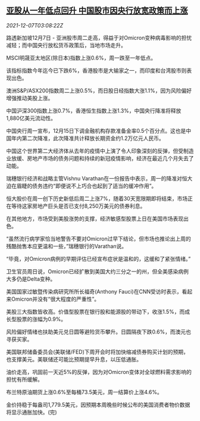 <!--1638847863000-->
[亚股从一年低点回升 中国股市因央行放宽政策而上涨](https://cn.reuters.com/article/global-markets-financial-1207-tues-idCNKBS2IM08T)
------

<div><i>2021-12-07T03:08:22Z</i></div><p>路透新加坡12月7日 - 亚洲股市周二走高，得益于对Omicron变种病毒影响的担忧减轻；而中国央行放松货币政策后，当地市场走升。</p><p>MSCI明晟亚太地区(除日本)指数上涨0.6%，周一跌至一年低点。</p><p>该指标指数今年迄今已下跌6%，香港股市是大输家之一，而印度和台湾股市则表现出色。</p><p>澳洲S&amp;P/ASX200指数周二上涨0.5%，而日股日经指数大涨1.1%，因为风险偏好增强推动美股上涨。</p><p>中国沪深300指数上涨0.7%，香港恒生指数上涨1.3%，中国央行降准将释放1,880亿美元流动性。</p><p>中国央行周一宣布，12月15日下调金融机构存款准备金率0.5个百分点。这也是中国年内第二次降准，此次降准共计释放长期资金约1.2万亿元人民币。</p><p>中国这个世界第二大经济体从去年的疫情中上演了令人印象深刻的反弹，但受制造业放缓、房地产市场的债务问题和持续的新冠疫情影响，经济在最近几个月失去了动能。</p><p>瑞穗银行经济和战略主管Vishnu Varathan在一份报告中表示，周一的降准对恒大迫在眉睫的债务违约“即便说不上巧合也起到了适当的缓冲作用”。</p><p>恒大股价在周一创下历史新低后周二上涨7%，随着30天宽限期即将结束，市场正在等待这家房地产巨头是否已支付8,250万美元的债券利息。</p><p>在其他地方，市场受到美股涨势的支撑，经济敏感型股票上日在美国市场表现出色。</p><p>“虽然流行病学家恰当地警告不要对Omicron过早下结论，但市场也推论出上周的残酷抛售本应更温和一些，”瑞穗银行的Varathan说。</p><p>“毕竟，对Omicron病例的早期评估已经宣布症状是温和的，这缓和了紧张情绪。”</p><p>卫生官员周日说，Omicron已经扩散到美国大约三分之一的州，但全美感染病例大多仍是Delta变种。</p><p>美国国家过敏暨传染病研究所所长福奇(Anthony Fauci)在CNN受访时表示，看起来Omicron并没有“很大程度的严重性”。</p><p>美股三大指数皆收高。价值型股票在银行股和能源股的带动下，收涨1.5%，而成长型股票的涨幅为0.9%。</p><p>风险偏好情绪也扶助美元兑日圆等避险货币攀升。日圆隔夜下跌0.6%，而澳元也寻获买家。</p><p>美国联邦储备委员会(美联储/FED)下周开会时将加快缩减债券购买计划的预期，也支撑美元。美联储还可能比预期提早升息，以压低通胀。</p><p>油价走高，巩固前一天近5%的反弹，因为对Omicron变体对全球燃料需求影响的担忧有所缓解。</p><p>布兰特原油期货上涨0.6%至每桶73.5美元，周一结算价上涨4.6%。</p><p>金价持稳于每盎司1,779.5美元，因预期本周晚些时候公布的美国消费者物价数据将显示通胀加快。(完)</p>

